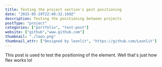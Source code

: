 ```yaml
---
title: Testing the project section's post positioning
date: "2015-05-29T22:40:32.169Z"
description: Testing the positioning between projects
postType: "project"
categories: ["portfolio", "test-post"]
website: ["github","www.github.com"]
thumbnail: "./leon.png"
thumbnail_attr: ["Designed by leonlit", "https://github.com/Leonlit"]
---
```


This post is used to test the positioning of the element. Well that's just how flex works lol